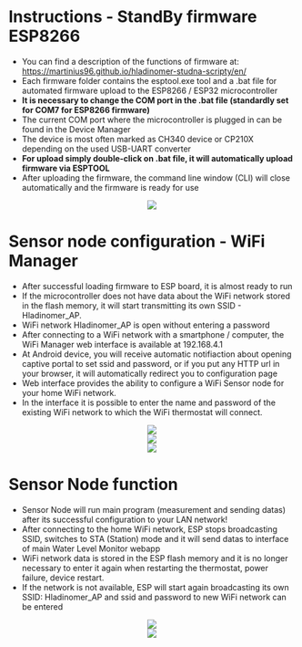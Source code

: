 # Instructions - StandBy firmware ESP8266
* You can find a description of the functions of firmware at: https://martinius96.github.io/hladinomer-studna-scripty/en/
* Each firmware folder contains the esptool.exe tool and a .bat file for automated firmware upload to the ESP8266 / ESP32 microcontroller
* **It is necessary to change the COM port in the .bat file (standardly set for COM7 for ESP8266 firmware)**
* The current COM port where the microcontroller is plugged in can be found in the Device Manager
* The device is most often marked as CH340 device or CP210X depending on the used USB-UART converter
* **For upload simply double-click on .bat file, it will automatically upload firmware via ESPTOOL**
* After uploading the firmware, the command line window (CLI) will close automatically and the firmware is ready for use

<p align="center">
  <img src="https://i.imgur.com/M0U6HkC.png" />
</p>

# Sensor node configuration - WiFi Manager
* After successful loading firmware to ESP board, it is almost ready to run
* If the microcontroller does not have data about the WiFi network stored in the flash memory, it will start transmitting its own SSID - Hladinomer_AP.
* WiFi network Hladinomer_AP is open without entering a password
* After connecting to a WiFi network with a smartphone / computer, the WiFi Manager web interface is available at 192.168.4.1
* At Android device, you will receive automatic notifiaction about opening captive portal to set ssid and password, or if you put any HTTP url in your browser, it will automatically redirect you to configuration page
* Web interface provides the ability to configure a WiFi Sensor node for your home WiFi network.
* In the interface it is possible to enter the name and password of the existing WiFi network to which the WiFi thermostat will connect.
<p align="center"> 
<img src="https://i.imgur.com/WnKiXmB.png" /><br>
<img src="https://i.imgur.com/03ZNAOg.png" /><br>
<img src="https://i.imgur.com/2jRffBN.png" />
</p>

# Sensor Node function
* Sensor Node will run main program (measurement and sending datas) after its successful configuration to your LAN network!
* After connecting to the home WiFi network, ESP stops broadcasting SSID, switches to STA (Station) mode and it will send datas to interface of main Water Level Monitor webapp
* WiFi network data is stored in the ESP flash memory and it is no longer necessary to enter it again when restarting the thermostat, power failure, device restart.
* If the network is not available, ESP will start again broadcasting its own SSID: Hladinomer_AP and ssid and password to new WiFi network can be entered
<p align="center">
<img src="https://i.imgur.com/ZYksQHp.png" /> <br>
  <img src="https://i.imgur.com/OTKLoID.png" />
</p>
